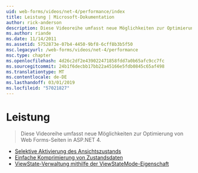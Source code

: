 ```yaml
---
uid: web-forms/videos/net-4/performance/index
title: Leistung | Microsoft-Dokumentation
author: rick-anderson
description: Diese Videoreihe umfasst neue Möglichkeiten zur Optimierung von Web Forms-Seiten in ASP.NET 4.
ms.author: riande
ms.date: 11/14/2011
ms.assetid: 5752873e-07b4-4450-9bf8-6cff8b3b5f50
msc.legacyurl: /web-forms/videos/net-4/performance
msc.type: chapter
ms.openlocfilehash: 4d26c2df2e439022471858fdd7a0b65afc9cc7fc
ms.sourcegitcommit: 24b1f6decbb17bb22a45166e5fdb0845c65af498
ms.translationtype: MT
ms.contentlocale: de-DE
ms.lasthandoff: 03/01/2019
ms.locfileid: "57021827"
---
```

<a name="performance"></a>Leistung
====================
> Diese Videoreihe umfasst neue Möglichkeiten zur Optimierung von Web Forms-Seiten in ASP.NET 4.


- [Selektive Aktivierung des Ansichtszustands](aspnet-4-quick-hit-selective-view-state.md)
- [Einfache Komprimierung von Zustandsdaten](aspnet-4-quick-hit-easy-state-compression.md)
- [ViewState-Verwaltung mithilfe der ViewStateMode-Eigenschaft](how-do-i-use-the-viewstatemode-property-for-managing-viewstate.md)
